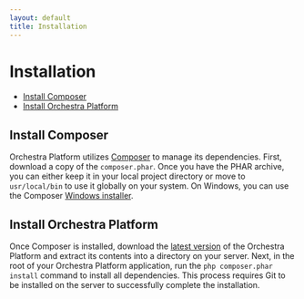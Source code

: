 ```yaml
---
layout: default
title: Installation
---
```

# Installation

* [Install Composer](#install-composer)
* [Install Orchestra Platform](#install-orchestra)

<a name="install-composer"></a>
## Install Composer

Orchestra Platform utilizes [Composer](http://getcomposer.org/) to manage its dependencies. First, download a copy of the `composer.phar`. Once you have the PHAR archive, you can either keep it in your local project directory or move to `usr/local/bin` to use it globally on your system. On Windows, you can use the Composer [Windows installer](https://getcomposer.org/Composer-Setup.exe).

<a name="install-orchestra"></a>
## Install Orchestra Platform

Once Composer is installed, download the [latest version](https://github.com/orchestral/platform/archive/illuminate.zip) of the Orchestra Platform and extract its contents into a directory on your server. Next, in the root of your Orchestra Platform application, run the `php composer.phar install` command to install all dependencies. This process requires Git to be installed on the server to successfully complete the installation.